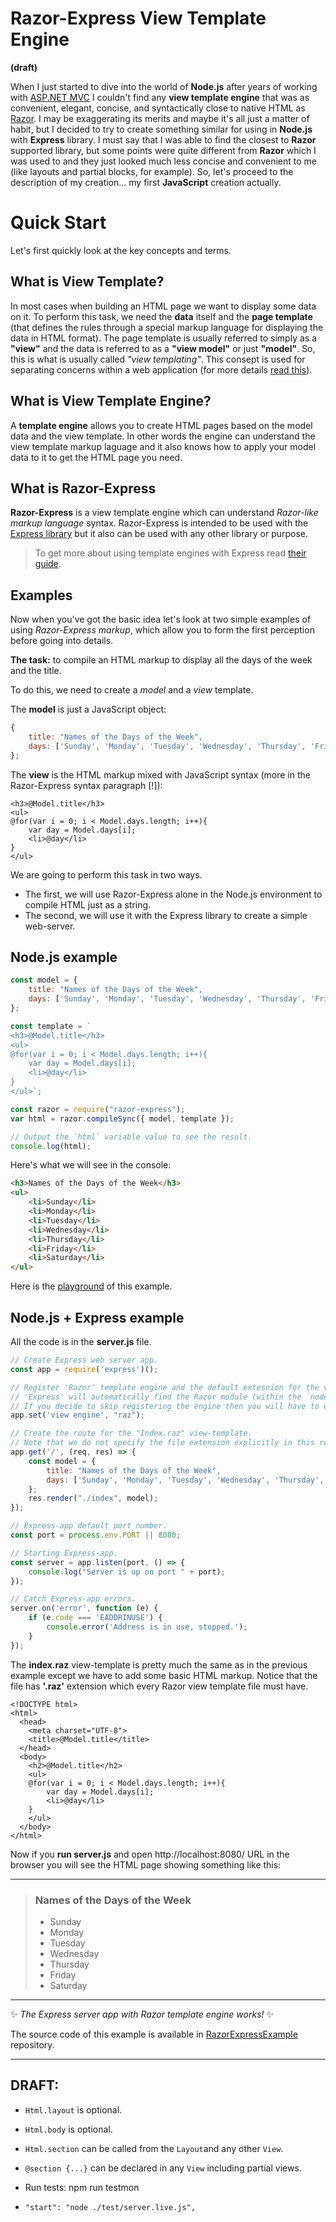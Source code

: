 # Razor-Express View Template Engine 
**(draft)**


When I just started to dive into the world of **Node.js** after years of working with [ASP.NET MVC](https://docs.microsoft.com/en-us/aspnet/core/mvc/overview) I couldn't find any **view template engine** that was as convenient, elegant, concise, and syntactically close to native HTML as [Razor](https://docs.microsoft.com/en-us/aspnet/core/mvc/views/layout). I may be exaggerating its merits and maybe it's all just a matter of habit, but I decided to try to create something similar for using in **Node.js** with **Express** library. I must say that I was able to find the closest to **Razor** supported library, but some points were quite different from **Razor** which I was used to and they just looked much less concise and convenient to me (like layouts and partial blocks, for example). So, let's proceed to the description of my creation... my first **JavaScript** creation actually.

Quick Start
===
Let's first quickly look at the key concepts and terms.

What is View Template?
---
In most cases when building an HTML page we want to display some data on it. To perform this task, we need the **data** itself and the **page template** (that defines the rules through a special markup language for displaying the data in HTML format). The page template is usually referred to simply as a **"view"** and the data is referred to as a **"view model"** or just **"model"**. So, this is what is usually called *"view templating"*. This consept is used for separating concerns within a web application (for more details [read this](https://docs.microsoft.com/en-us/aspnet/core/mvc/overview)).

What is View Template Engine?
---
A **template engine** allows you to create HTML pages based on the model data and the view template. In other words the engine can understand the view template markup laguage and it also knows how to apply your model data to it to get the HTML page you need.

What is Razor-Express
---
**Razor-Express** is a view template engine which can understand *Razor-like markup language* syntax. Razor-Express is intended to be used with the [Express library](https://expressjs.com/) but it also can be used with any other library or purpose.

> To get more about using template engines with Express read [their guide](https://expressjs.com/en/guide/using-template-engines.html).

Examples
---

Now when you've got the basic idea let's look at two simple examples of using *Razor-Express markup*, which allow you to form the first perception before going into details. 

**The task:** to compile an HTML markup to display all the days of the week and the title. 

To do this, we need to create a *model* and a *view* template.

The **model** is just a JavaScript object:
```js
{
    title: "Names of the Days of the Week",
    days: ['Sunday', 'Monday', 'Tuesday', 'Wednesday', 'Thursday', 'Friday', 'Saturday']
};
```
The **view** is the HTML markup mixed with JavaScript syntax (more in the Razor-Express syntax paragraph [!]):
```HTML+Razor
<h3>@Model.title</h3>
<ul>
@for(var i = 0; i < Model.days.length; i++){
    var day = Model.days[i];
    <li>@day</li>
}
</ul>
```
We are going to perform this task in two ways. 
* The first, we will use Razor-Express alone in the Node.js environment to compile HTML just as a string. 
* The second, we will use it with the Express library to create a simple web-server.

Node.js example
---
```js
const model = {
    title: "Names of the Days of the Week",
    days: ['Sunday', 'Monday', 'Tuesday', 'Wednesday', 'Thursday', 'Friday', 'Saturday']
};

const template = `
<h3>@Model.title</h3>
<ul>
@for(var i = 0; i < Model.days.length; i++){
    var day = Model.days[i];
    <li>@day</li>
}
</ul>`;

const razor = require("razor-express");
var html = razor.compileSync({ model, template });

// Output the `html` variable value to see the result.
console.log(html);
```
Here's what we will see in the console:
```html
<h3>Names of the Days of the Week</h3>
<ul>
    <li>Sunday</li>
    <li>Monday</li>
    <li>Tuesday</li>
    <li>Wednesday</li>
    <li>Thursday</li>
    <li>Friday</li>
    <li>Saturday</li>
</ul>
```
Here is the [playground](https://runkit.com/develax/5bf574e98b71430012d4e641) of this example.

Node.js + Express example
---
All the code is in the **server.js** file.
```js
// Create Express web server app.
const app = require('express')();

// Register 'Razor' template engine and the default extesnion for the view-template files.
// 'Express' will automatically find the Razor module (within the `node-modules` folder) using this extension. 
// If you decide to skip registering the engine then you will have to explicitly specify the file extension in the route handler.
app.set('view engine', "raz");

// Create the route for the "Index.raz" view-template.
// Note that we do not specify the file extension explicitly in this route because we already did it when registering the engine.
app.get('/', (req, res) => {
    const model = {
        title: "Names of the Days of the Week",
        days: ['Sunday', 'Monday', 'Tuesday', 'Wednesday', 'Thursday', 'Friday', 'Saturday']
    };
    res.render("./index", model);
});

// Express-app default port number.
const port = process.env.PORT || 8080;

// Starting Express-app.
const server = app.listen(port, () => {
    console.log("Server is up on port " + port);
});

// Catch Express-app errors.
server.on('error', function (e) {
    if (e.code === 'EADDRINUSE') {
        console.error('Address is in use, stopped.');
    }
});
```

The **index.raz** view-template is pretty much the same as in the previous example except we have to add some basic HTML markup. Notice that the file has **'.raz'** extension which every Razor view template file must have.
```HTML+Razor
<!DOCTYPE html>
<html>
  <head>
    <meta charset="UTF-8">
    <title>@Model.title</title>
  </head>
  <body>
    <h2>@Model.title</h2>
    <ul>
    @for(var i = 0; i < Model.days.length; i++){
        var day = Model.days[i];
        <li>@day</li>
    }
    </ul>
  </body>
</html>
```
Now if you **run server.js** and open http://localhost:8080/ URL in the browser you will see the HTML page showing something like this:
___
> ### Names of the Days of the Week
> * Sunday
> * Monday
> * Tuesday
> * Wednesday
> * Thursday
> * Friday
> * Saturday
____

:sparkles: *The Express server app with Razor template engine works!* :sparkles:

The source code of this example is available in [RazorExpressExample](https://github.com/DevelAx/RazorExpressExample) repository.

----------------------
DRAFT:
----------------------
* `Html.layout` is optional.
* `Html.body` is optional.
* `Html.section` can be called from the `Layout`and any other `View`.
* `@section {...}` can be declared in any `View` including partial views.

* Run tests: npm run testmon
*     "start": "node ./test/server.live.js",
